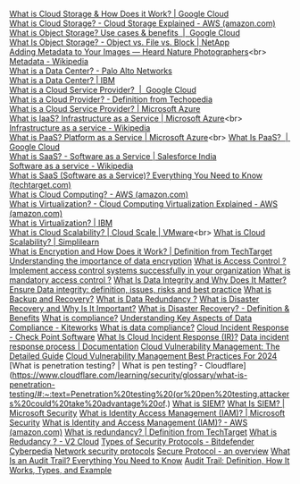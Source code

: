 [What is Cloud Storage & How Does it Work? | Google Cloud](https://cloud.google.com/learn/what-is-cloud-storage)<br>
[What is Cloud Storage? - Cloud Storage Explained - AWS (amazon.com)](https://aws.amazon.com/what-is/cloud-storage/)<br>
[What is Object Storage? Use cases & benefits  |  Google Cloud](https://cloud.google.com/learn/what-is-object-storage)<br>
[What Is Object Storage? - Object vs. File vs. Block | NetApp](https://www.netapp.com/data-storage/storagegrid/what-is-object-storage/)<br>
[Adding Metadata to Your Images — Heard Nature Photographers](https://www.heardnaturephotographers.com/adding-metadata-to-your-images#:~:text=Adding%20Metadata%20in%20Windows%20OS,tab%20and%20add%20your%20Metadata.)<br>
[Metadata - Wikipedia](https://en.wikipedia.org/wiki/Metadata)<br>
[What is a Data Center? - Palo Alto Networks](https://www.paloaltonetworks.com/cyberpedia/what-is-a-data-center)<br>
[What is a Data Center? | IBM](https://www.ibm.com/topics/data-centers)<br>
[What is a Cloud Service Provider?  |  Google Cloud](https://cloud.google.com/learn/what-is-a-cloud-service-provider)<br>
[What is a Cloud Provider? - Definition from Techopedia](https://www.techopedia.com/definition/133/cloud-provider)<br>
[What is a Cloud Service Provider? | Microsoft Azure](https://azure.microsoft.com/en-us/resources/cloud-computing-dictionary/what-is-a-cloud-provider/)<br>
[What is IaaS? Infrastructure as a Service | Microsoft Azure](https://azure.microsoft.com/en-us/resources/cloud-computing-dictionary/what-is-iaas#:~:text=Infrastructure%20as%20a%20service%20\(IaaS,de%20paiement%20%C3%A0%20l%27utilisation.)<br>
[Infrastructure as a service - Wikipedia](https://en.wikipedia.org/wiki/Infrastructure_as_a_service)<br>
[What is PaaS? Platform as a Service | Microsoft Azure](https://azure.microsoft.com/en-us/resources/cloud-computing-dictionary/what-is-paas#:~:text=Le%20PaaS%20permet%20d%27%C3%A9viter,de%20d%C3%A9veloppement%20et%20autres%20ressources.)<br>
[What Is PaaS?  |  Google Cloud](https://cloud.google.com/learn/what-is-paas)<br>
[What is SaaS? - Software as a Service | Salesforce India](https://www.salesforce.com/in/saas/)<br>
[Software as a service - Wikipedia](https://en.wikipedia.org/wiki/Software_as_a_service)<br>
[What is SaaS (Software as a Service)? Everything You Need to Know (techtarget.com)](https://www.techtarget.com/searchcloudcomputing/definition/Software-as-a-Service)<br>
[What is Cloud Computing? - AWS (amazon.com)](https://aws.amazon.com/what-is-cloud-computing/)<br>
[What is Virtualization? - Cloud Computing Virtualization Explained - AWS (amazon.com)](https://aws.amazon.com/what-is/virtualization/?nc1=h_ls)<br>
[What is Virtualization? | IBM](https://www.ibm.com/topics/virtualization)<br>
[What is Cloud Scalability? | Cloud Scale | VMware](https://www.vmware.com/topics/glossary/content/cloud-scalability.html#:~:text=Cloud%20scalability%20in%20cloud%20computing,its%20exploding%20popularity%20with%20businesses.)<br>
[What is Cloud Scalability? | Simplilearn](https://www.simplilearn.com/what-is-cloud-scalability-article)<br>
[What is Encryption and How Does it Work? | Definition from TechTarget](https://www.techtarget.com/searchsecurity/definition/encryption)
[Understanding the importance of data encryption](https://www.techtarget.com/searchsecurity/opinion/Understanding-the-importance-of-data-encryption)
[What is Access Control ?](https://www.techtarget.com/searchsecurity/definition/access-control)
[Implement access control systems successfully in your organization](https://www.techtarget.com/searchitchannel/feature/The-importance-of-access-control)
[What is mandatory access control ?](https://www.techtarget.com/searchsecurity/definition/mandatory-access-control-MAC)
[What Is Data Integrity and Why Does It Matter?](https://online.hbs.edu/blog/post/what-is-data-integrity)
[Ensure Data integrity: definition, issues, risks and best practice](https://www.blueway.fr/en/blog/data-integrity)
[What is Backup and Recovery?](https://www.cohesity.com/glossary/backup-and-recovery/)
[What is Data Redundancy ?](https://www.techtarget.com/searchstorage/definition/redundant#:~:text=Redundant%20information%20that%20is%20unneeded,of%20a%20hard%20disk%20failure.)
[What is Disaster Recovery and Why Is It Important?](https://cloud.google.com/learn/what-is-disaster-recovery#:~:text=Typically%2C%20disaster%20recovery%20involves%20securely,a%20previous%20point%20in%20time.)
[What is Disaster Recovery? - Definition & Benefits](https://www.vmware.com/topics/glossary/content/disaster-recovery.html)
[What is compliance?](https://www.autoritedelaconcurrence.fr/en/what-compliance)
[Understanding Key Aspects of Data Compliance - Kiteworks](https://www.kiteworks.com/regulatory-compliance/data-compliance/#:~:text=Data%20compliance%20is%20the%20process,and%20to%20prevent%20data%20misuse.)
[What is data compliance?](https://www.ibm.com/topics/data-compliance)
[Cloud Incident Response - Check Point Software](https://www.checkpoint.com/cyber-hub/cyber-security/what-is-incident-response/cloud-incident-response/#:~:text=Incident%20response%20(IR)%20is%20the,cyberattack%20or%20other%20security%20incident.)
[What Is Cloud Incident Response (IR)?](https://www.crowdstrike.com/cybersecurity-101/cloud-security/cloud-incident-response/)
[Data incident response process | Documentation](https://cloud.google.com/docs/security/incident-response)
[Cloud Vulnerability Management: The Detailed Guide](https://www.getastra.com/blog/security-audit/cloud-vulnerability-management/)
[Cloud Vulnerability Management Best Practices For 2024](https://www.clouddefense.ai/guide-to-cloud-vulnerability-management/)
[What is penetration testing? | What is pen testing? - Cloudflare](https://www.cloudflare.com/learning/security/glossary/what-is-penetration-testing/#:~:text=Penetration%20testing%20(or%20pen%20testing,attackers%20could%20take%20advantage%20of.)
[What is SIEM?](https://www.ibm.com/topics/siem)
[What Is SIEM? | Microsoft Security](https://www.microsoft.com/en-us/security/business/security-101/what-is-siem)
[What is Identity Access Management (IAM)? | Microsoft Security](https://www.microsoft.com/en-gb/security/business/security-101/what-is-identity-access-management-iam#:~:text=Identity%20and%20access%20management%20is,who%20need%20access%20have%20access.)
[What is Identity and Access Management (IAM)? - AWS (amazon.com)](https://aws.amazon.com/iam/)
[What is redundancy? | Definition from TechTarget](https://www.techtarget.com/whatis/definition/redundancy#:~:text=Redundancy%20is%20a%20system%20design,there%20will%20be%20a%20backup.)
[What is Redudancy ? - V2 Cloud](https://v2cloud.com/glossary/what-is-redundancy)
[Types of Security Protocols - Bitdefender Cyberpedia](https://www.bitdefender.com/cyberpedia/types-of-security-protocols/)
[Network security protocols](https://www.ibm.com/docs/en/zos/2.2.0?topic=security-network-protocols)
[Secure Protocol - an overview](https://www.sciencedirect.com/topics/computer-science/secure-protocol)
[What Is an Audit Trail? Everything You Need to Know](https://www.auditboard.com/blog/what-is-an-audit-trail/)
[Audit Trail: Definition, How It Works, Types, and Example](https://www.investopedia.com/terms/a/audittrail.asp)
